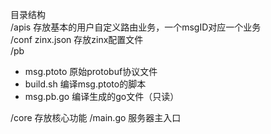 目录结构  
/apis 存放基本的用户自定义路由业务，一个msgID对应一个业务  
/conf zinx.json 存放zinx配置文件  
/pb
* msg.ptoto 原始protobuf协议文件
* build.sh 编译msg.ptoto的脚本
* msg.pb.go 编译生成的go文件（只读）

/core 存放核心功能
/main.go 服务器主入口
